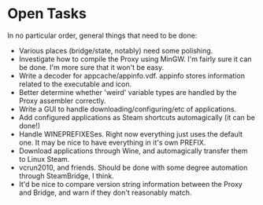 # Open Tasks

In no particular order, general things that need to be done:

* Various places (bridge/state, notably) need some polishing.
* Investigate how to compile the Proxy using MinGW.  I'm fairly sure it
  can be done.  I'm more sure that it won't be easy.
* Write a decoder for appcache/appinfo.vdf.  appinfo stores information
  related to the executable and icon.
* Better determine whether 'weird' variable types are handled by the
  Proxy assembler correctly.
* Write a GUI to handle downloading/configuring/etc of applications.
* Add configured applications as Steam shortcuts automagically (it can
  be done!)
* Handle WINEPREFIXESes.  Right now everything just uses the default one.
  It may be nice to have everything in it's own PREFIX.
* Download applications through Wine, and automagically transfer them to
  Linux Steam.
* vcrun2010, and friends.  Should be done with some degree automation
  through SteamBridge, I think.
* It'd be nice to compare version string information between the Proxy
  and Bridge, and warn if they don't reasonably match.

